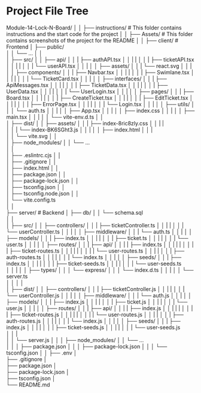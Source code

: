 # Project File Tree

Module-14-Lock-N-Board/
│
│
├── instructions/               # This folder contains instructions and the start code for the project
│
│
├── Assets/                     # This folder contains screenshots of the project for the README
│
│
├── client/                     # Frontend 
│   ├── public/  
│   │    └── ... 
│   │    
│   ├── src/ 
│   │    ├── api/
│   │    |    ├── authAPI.tsx
│   │    |    | 
│   │    |    ├── ticketAPI.tsx
│   │    |    | 
│   │    |    └── userAPI.tsx
│   │    | 
│   │    ├── assets/
│   │    |    └── react.svg
│   │    | 
│   │    ├── components/
│   │    |    ├── Navbar.tsx
│   │    |    | 
│   │    |    ├── Swimlane.tsx
│   │    |    | 
│   │    |    └── TicketCard.tsx
│   │    | 
│   │    ├── interfaces/
│   │    |    ├── ApiMessages.tsx
│   │    |    | 
│   │    |    ├── TicketData.tsx
│   │    |    | 
│   │    |    ├── UserData.tsx
│   │    |    | 
│   │    |    └── UserLogin.tsx
│   │    | 
│   │    ├── pages/
│   │    |    ├── Board.tsx
│   │    |    | 
│   │    |    ├── CreateTicket.tsx
│   │    |    | 
│   │    |    ├── EditTicket.tsx
│   │    |    | 
│   │    |    ├── ErrorPage.tsx
│   │    |    | 
│   │    |    └── Login.tsx
│   │    | 
│   │    ├── utils/ 
│   │    │    └── auth.ts 
│   │    | 
│   │    ├── App.tsx 
│   │    | 
│   │    ├── index.css
│   │    | 
│   │    ├── main.tsx
│   │    |
│   │    └── vite-env.d.ts 
│   │    
│   ├── dist/
│   │    ├── assets/
│   │    |    ├── index-8ric8zly.css 
│   │    |    |  
│   │    |    └── index-BK6SGht3.js 
│   │    | 
│   │    ├── index.html
│   │    |    
│   │    └── vite.svg
│   │    
│   ├── node_modules/ 
│   │    └── ...  
│   │    
│   ├── .eslintrc.cjs 
│   │    
│   ├── .gitignore
│   │    
│   ├── index.html
│   │    
│   ├── package.json
│   │    
│   ├── package-lock.json
│   │    
│   ├── tsconfig.json
│   │    
│   ├── tsconfig.node.json
│   │    
│   └── vite.config.ts                
│
│   
├── server/                     # Backend
│   ├── db/ 
│   │    └── schema.sql  
│   │                  
│   ├── src/ 
│   │    ├── controllers/
│   │    |    ├── ticketController.ts 
│   │    |    | 
│   │    |    └── userController.ts
│   │    | 
│   │    ├── middleware/
│   │    |    └── auth.ts
│   │    | 
│   │    ├── models/
│   │    |    ├── index.ts
│   │    |    | 
│   │    |    ├── ticket.ts 
│   │    |    | 
│   │    |    └── user.ts
│   │    | 
│   │    ├── routes/
│   │    |    ├── api/
│   │    |    |    ├── index.ts 
│   │    |    |    | 
│   │    |    |    ├── ticket-routes.ts
│   │    |    |    | 
│   │    |    |    └── user-routes.ts
│   │    |    | 
│   │    |    ├── auth-routes.ts
│   │    |    | 
│   │    |    └── index.ts
│   │    | 
│   │    ├── seeds/ 
│   │    |    ├── index.ts
│   │    |    | 
│   │    |    ├── ticket-seeds.ts 
│   │    |    | 
│   │    |    └── user-seeds.ts  
│   │    | 
│   │    ├── types/ 
│   │    │    └── express/
│   │    │         └── index.d.ts 
│   │    | 
│   │    └── server.ts  
│   │ 
│   │       
│   ├── dist/ 
│   │    ├── controllers/
│   │    |    ├── ticketController.js 
│   │    |    | 
│   │    |    └── userController.js
│   │    | 
│   │    ├── middleware/
│   │    |    └── auth.js
│   │    | 
│   │    ├── models/
│   │    |    ├── index.js
│   │    |    | 
│   │    |    ├── ticket.js 
│   │    |    | 
│   │    |    └── user.js
│   │    | 
│   │    ├── routes/
│   │    |    ├── api/
│   │    |    |    ├── index.js 
│   │    |    |    | 
│   │    |    |    ├── ticket-routes.js
│   │    |    |    | 
│   │    |    |    └── user-routes.js
│   │    |    | 
│   │    |    ├── auth-routes.js
│   │    |    | 
│   │    |    └── index.js
│   │    | 
│   │    ├── seeds/ 
│   │    |    ├── index.js
│   │    |    | 
│   │    |    ├── ticket-seeds.js 
│   │    |    | 
│   │    |    └── user-seeds.js  
│   │    |    
│   │    └── server.js 
│   │ 
│   ├── node_modules/ 
│   │    └── ...   
│   │ 
│   ├── package.json
│   │ 
│   ├── package-lock.json
│   │ 
│   └── tsconfig.json
│
│
├── .env
│   
├── .gitignore
│   
├── package.json
│   
├── package-lock.json
│   
├── tsconfig.json
│   
└── README.md
   